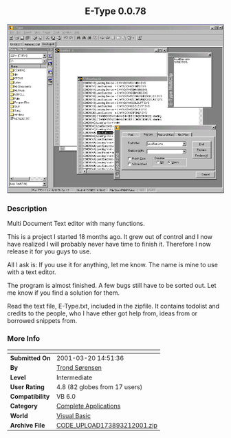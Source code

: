 ﻿<div align="center">

## E\-Type 0\.0\.78

<img src="PIC2001321711158917.jpg">
</div>

### Description

Multi Document Text editor with many functions.

This is a project I started 18 months ago. It grew out of control and I now have realized I will probably never have time to finish it. Therefore I now release it for you guys to use.

All I ask is: If you use it for anything, let me know. The name is mine to use with a text editor.

The program is almost finished. A few bugs still have to be sorted out. Let me know if you find a solution for them.

Read the text file, E-Type.txt, included in the zipfile. It contains todolist and credits to the people, who I have ether got help from, ideas from or borrowed snippets from.
 
### More Info
 


<span>             |<span>
---                |---
**Submitted On**   |2001-03-20 14:51:36
**By**             |[Trond Sørensen](https://github.com/Planet-Source-Code/PSCIndex/blob/master/ByAuthor/trond-s-rensen.md)
**Level**          |Intermediate
**User Rating**    |4.8 (82 globes from 17 users)
**Compatibility**  |VB 6\.0
**Category**       |[Complete Applications](https://github.com/Planet-Source-Code/PSCIndex/blob/master/ByCategory/complete-applications__1-27.md)
**World**          |[Visual Basic](https://github.com/Planet-Source-Code/PSCIndex/blob/master/ByWorld/visual-basic.md)
**Archive File**   |[CODE\_UPLOAD173893212001\.zip](https://github.com/Planet-Source-Code/trond-s-rensen-e-type-0-0-78__1-21826/archive/master.zip)








